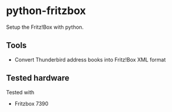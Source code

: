 # python-fritzbox
Setup the Fritz!Box with python.


## Tools
- Convert Thunderbird address books into Fritz!Box XML format


## Tested hardware
Tested with
- Fritzbox 7390

